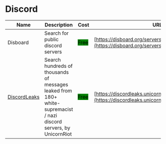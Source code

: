 # Discord

| Name | Description | Cost | URL |
| --- | --- | --- | --- |
| Disboard | Search for public discord servers | <mark style="background-color:green;">Free</mark> | [https://disboard.org/servers](https://disboard.org/servers) |
| [DiscordLeaks](../../../tools/discordleaks/README.md) | Search hundreds of thousands of messages leaked from 180+ white-supremacist / nazi discord servers, by UnicornRiot | <mark style="background-color:green;">Free</mark> | [https://discordleaks.unicornriot.ninja/discord/server/](https://discordleaks.unicornriot.ninja/discord/server/) |